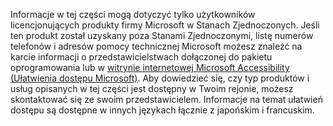 Informacje w tej części mogą dotyczyć tylko użytkowników licencjonujących produkty firmy Microsoft w Stanach Zjednoczonych. Jeśli ten produkt został uzyskany poza Stanami Zjednoczonymi, listę numerów telefonów i adresów pomocy technicznej Microsoft możesz znaleźć na karcie informacji o przedstawicielstwach dołączonej do pakietu oprogramowania lub w [witrynie internetowej Microsoft Accessibility (Ułatwienia dostępu Microsoft)](http://go.microsoft.com/fwlink/?LinkId=8431). Aby dowiedzieć się, czy typ produktów i usług opisanych w tej części jest dostępny w Twoim rejonie, możesz skontaktować się ze swoim przedstawicielem. Informacje na temat ułatwień dostępu są dostępne w innych językach łącznie z japońskim i francuskim.

<!--HONumber=Jun16_HO4-->


